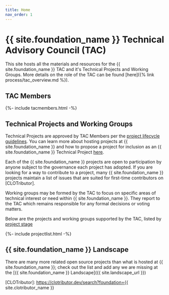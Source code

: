 ```yaml
---
title: Home
nav_order: 1
---
```


# {{ site.foundation_name }} Technical Advisory Council (TAC)

This site hosts all the materials and resources for the {{ site.foundation_name }} TAC and it's Technical Projects and Working Groups. More details on the role of the TAC can be found [here]({% link process/tac_overview.md %}).

## TAC Members

{%- include tacmembers.html -%}

## Technical Projects and Working Groups 

Technical Projects are approved by TAC Members per the [project lifecycle guidelines](process/lifecycle). You can learn more about hosting projects at {{ site.foundation_name }} and how to propose a project for inclusion as an {{ site.foundation_name }} Technical Project [here](process/start_project).

Each of the {{ site.foundation_name }} projects are open to participation by anyone subject to the governance each project has adopted. If you are looking for a way to contribute to a project, many {{ site.foundation_name }} projects maintain a list of issues that are suited for first-time contributors on [CLOTributor].

Working groups may be formed by the TAC to focus on specific areas of technical interest or need within {{ site.foundation_name }}.  They report to the TAC which remains responsible for any formal decisions or voting matters.

Below are the projects and working groups supported by the TAC, listed by [project stage](process/lifecycle)

{%- include projectlist.html -%}

## {{ site.foundation_name }} Landscape

There are many more related open source projects than what is hosted at {{ site.foundation_name }}; check out the list and add any we are missing at the [{{ site.foundation_name }} Landscape]({{ site.landscape_url }})

[CLOTributor]: https://clotributor.dev/search?foundation={{ site.clotributor_name }}
